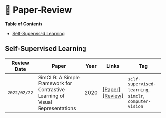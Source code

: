 # :pencil: Paper-Review 

**Table of Contents**

- [Self-Supervised Learning](#self-supervised-learning)

## **Self-Supervised Learning**

|Review Date|Paper|Year|Links|Tag|
|------|---|---|---|---|
|`2022/02/22`|SimCLR: A Simple Framework for Contrastive Learning of Visual Representations|2020|[[Paper]](https://arxiv.org/abs/2002.05709)<br/>[[Review]]()|`self-supervised-learning`, `simclr`, `computer-vision`|
